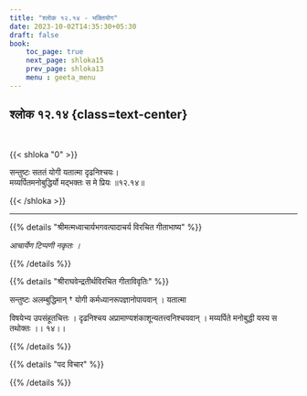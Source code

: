 ```yaml
---
title: "श्लोक १२.१४ - भक्तियोग"
date: 2023-10-02T14:35:30+05:30
draft: false
book:
    toc_page: true
    next_page: shloka15
    prev_page: shloka13
    menu : geeta_menu
---
```




## श्लोक १२.१४ {class=text-center}

<br/>

{{< shloka  "0"  >}}

सन्तुष्टः सततं योगी यतात्मा दृढनिश्चयः।   
मय्यर्पितमनोबुद्धिर्यो मद्भक्तः स मे प्रियः ॥१२.१४॥

{{< /shloka >}}

---


{{% details "श्रीमत्मध्वाचार्यभगवत्पादाचर्य विरचित  गीताभाष्य" %}}

*आचार्येण टिप्पणी नकृतः ।*

{{% /details %}}



{{% details "श्रीराघवेन्द्रतीर्थविरचित गीताविवृतिः" %}}

सन्तुष्टः अलम्बुद्धिमान्‌ † योगी कर्मध्यानरूपज्ञानोपायवान्‌ । यतात्मा

विषयेभ्य उपसंहूतचित्तः । दृढनिश्चय अप्रामाण्यशंकाशून्यतत्त्वनिश्चयवान्‌ ।
मय्यर्पिते मनोबुद्धी यस्य स तथोक्तः ।। १४।।

{{% /details %}}



{{% details "पद विचार" %}}


{{% /details %}}
